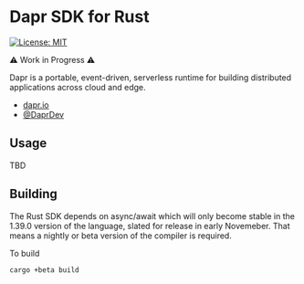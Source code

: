 # Dapr SDK for Rust

[![License: MIT](https://img.shields.io/badge/License-MIT-yellow.svg)](https://opensource.org/licenses/MIT)

⚠ Work in Progress ⚠

Dapr is a portable, event-driven, serverless runtime for building distributed applications across cloud and edge.

- [dapr.io](https://dapr.io)
- [@DaprDev](https://twitter.com/DaprDev)

## Usage

TBD

## Building

The Rust SDK depends on async/await which will only become stable in the 1.39.0 version
of the language, slated for release in early Novemeber. That means a nightly or beta version
of the compiler is required.

To build

```bash
cargo +beta build
```
